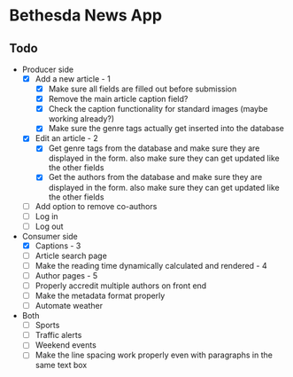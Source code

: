 # Bethesda News App

## Todo

- Producer side
    - [x] Add a new article - 1
        - [x] Make sure all fields are filled out before submission
        - [x] Remove the main article caption field?
        - [x] Check the caption functionality for standard images (maybe working already?)
        - [x] Make sure the genre tags actually get inserted into the database
    - [x] Edit an article - 2
        - [x] Get genre tags from the database and make sure they are displayed in the form. also make sure they can get updated like the other fields
        - [x] Get the authors from the database and make sure they are displayed in the form. also make sure they can get updated like the other fields
    - [ ] Add option to remove co-authors
    - [ ] Log in
    - [ ] Log out

- Consumer side
    - [x] Captions - 3
    - [ ] Article search page
    - [ ] Make the reading time dynamically calculated and rendered - 4
    - [ ] Author pages - 5
    - [ ] Properly accredit multiple authors on front end
    - [ ] Make the metadata format properly
    - [ ] Automate weather

- Both
    - [ ] Sports
    - [ ] Traffic alerts
    - [ ] Weekend events
    - [ ] Make the line spacing work properly even with paragraphs in the same text box
